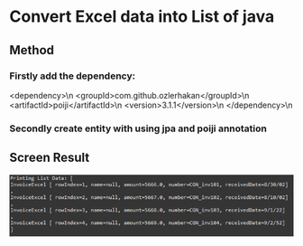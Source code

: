 # Convert Excel data into List of java

## Method
### Firstly add the dependency:

\<dependency\>\n
  \<groupId\>com.github.ozlerhakan\</groupId\>\n
  \<artifactId\>poiji\</artifactId\>\n
  \<version\>3.1.1\</version\>\n
\</dependency\>\n


### Secondly create entity with using jpa and poiji annotation

## Screen Result

![](./capture/result.png)